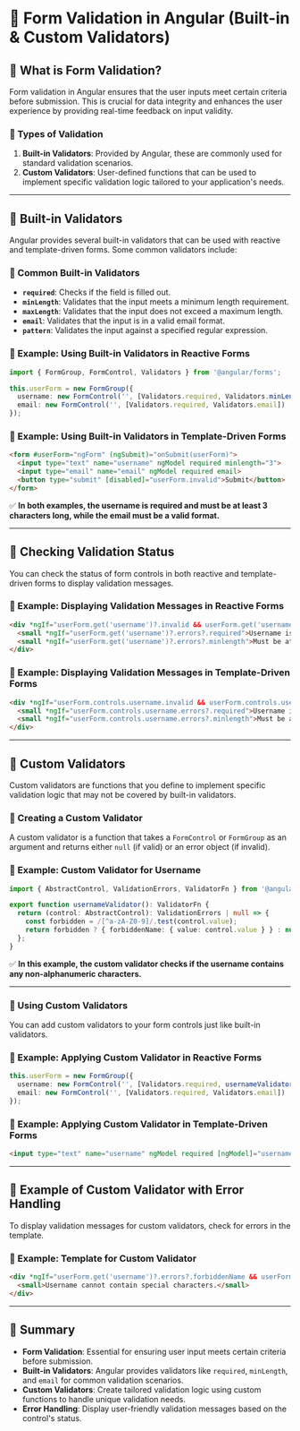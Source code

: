 # **🚀 Form Validation in Angular (Built-in & Custom Validators)**  

## **🔹 What is Form Validation?**  
Form validation in Angular ensures that the user inputs meet certain criteria before submission. This is crucial for data integrity and enhances the user experience by providing real-time feedback on input validity.

### **📌 Types of Validation**  
1. **Built-in Validators**: Provided by Angular, these are commonly used for standard validation scenarios.
2. **Custom Validators**: User-defined functions that can be used to implement specific validation logic tailored to your application's needs.

---

## **🔹 Built-in Validators**  
Angular provides several built-in validators that can be used with reactive and template-driven forms. Some common validators include:

### **📌 Common Built-in Validators**
- **`required`**: Checks if the field is filled out.
- **`minLength`**: Validates that the input meets a minimum length requirement.
- **`maxLength`**: Validates that the input does not exceed a maximum length.
- **`email`**: Validates that the input is in a valid email format.
- **`pattern`**: Validates the input against a specified regular expression.

### **📌 Example: Using Built-in Validators in Reactive Forms**
```typescript
import { FormGroup, FormControl, Validators } from '@angular/forms';

this.userForm = new FormGroup({
  username: new FormControl('', [Validators.required, Validators.minLength(3)]),
  email: new FormControl('', [Validators.required, Validators.email])
});
```
### **📌 Example: Using Built-in Validators in Template-Driven Forms**
```html
<form #userForm="ngForm" (ngSubmit)="onSubmit(userForm)">
  <input type="text" name="username" ngModel required minlength="3">
  <input type="email" name="email" ngModel required email>
  <button type="submit" [disabled]="userForm.invalid">Submit</button>
</form>
```
✅ **In both examples, the username is required and must be at least 3 characters long, while the email must be a valid format.**

---

## **🔹 Checking Validation Status**  
You can check the status of form controls in both reactive and template-driven forms to display validation messages.

### **📌 Example: Displaying Validation Messages in Reactive Forms**
```html
<div *ngIf="userForm.get('username')?.invalid && userForm.get('username')?.touched">
  <small *ngIf="userForm.get('username')?.errors?.required">Username is required.</small>
  <small *ngIf="userForm.get('username')?.errors?.minlength">Must be at least 3 characters.</small>
</div>
```

### **📌 Example: Displaying Validation Messages in Template-Driven Forms**
```html
<div *ngIf="userForm.controls.username.invalid && userForm.controls.username.touched">
  <small *ngIf="userForm.controls.username.errors?.required">Username is required.</small>
  <small *ngIf="userForm.controls.username.errors?.minlength">Must be at least 3 characters.</small>
</div>
```
---

## **🔹 Custom Validators**  
Custom validators are functions that you define to implement specific validation logic that may not be covered by built-in validators.

### **📌 Creating a Custom Validator**  
A custom validator is a function that takes a `FormControl` or `FormGroup` as an argument and returns either `null` (if valid) or an error object (if invalid).

### **📌 Example: Custom Validator for Username**
```typescript
import { AbstractControl, ValidationErrors, ValidatorFn } from '@angular/forms';

export function usernameValidator(): ValidatorFn {
  return (control: AbstractControl): ValidationErrors | null => {
    const forbidden = /[^a-zA-Z0-9]/.test(control.value);
    return forbidden ? { forbiddenName: { value: control.value } } : null;
  };
}
```
✅ **In this example, the custom validator checks if the username contains any non-alphanumeric characters.**

---

### **📌 Using Custom Validators**
You can add custom validators to your form controls just like built-in validators.

### **📌 Example: Applying Custom Validator in Reactive Forms**
```typescript
this.userForm = new FormGroup({
  username: new FormControl('', [Validators.required, usernameValidator()]),
  email: new FormControl('', [Validators.required, Validators.email])
});
```

### **📌 Example: Applying Custom Validator in Template-Driven Forms**
```html
<input type="text" name="username" ngModel required [ngModel]="usernameValidator()">
```

---

## **🔹 Example of Custom Validator with Error Handling**
To display validation messages for custom validators, check for errors in the template.

### **📌 Example: Template for Custom Validator**
```html
<div *ngIf="userForm.get('username')?.errors?.forbiddenName && userForm.get('username')?.touched">
  <small>Username cannot contain special characters.</small>
</div>
```

---

## **🚀 Summary**
- **Form Validation**: Essential for ensuring user input meets certain criteria before submission.
- **Built-in Validators**: Angular provides validators like `required`, `minLength`, and `email` for common validation scenarios.
- **Custom Validators**: Create tailored validation logic using custom functions to handle unique validation needs.
- **Error Handling**: Display user-friendly validation messages based on the control's status.
